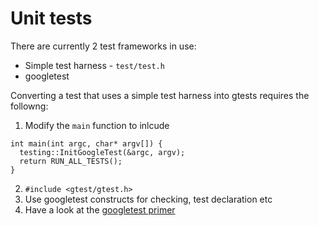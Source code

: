 # Unit tests

There are currently 2 test frameworks in use:
- Simple test harness - `test/test.h`
- googletest

Converting a test that uses a simple test harness into gtests requires the followng:

1) Modify the `main` function to inlcude 
```
int main(int argc, char* argv[]) {
  testing::InitGoogleTest(&argc, argv);
  return RUN_ALL_TESTS();
}
```
2) `#include <gtest/gtest.h>`
3) Use googletest constructs for checking, test declaration etc
4) Have a look at the [googletest primer](https://github.com/google/googletest/blob/master/googletest/docs/primer.md)
